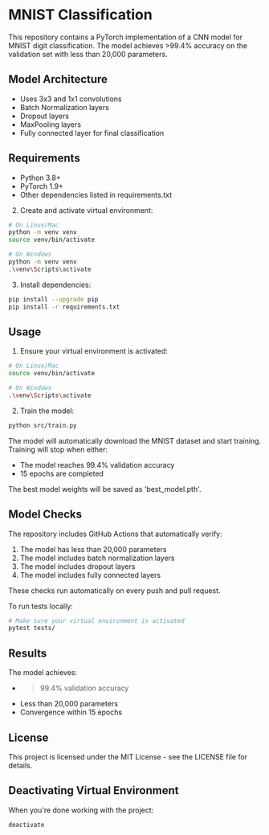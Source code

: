 # MNIST Classification

This repository contains a PyTorch implementation of a CNN model for MNIST digit classification. The model achieves >99.4% accuracy on the validation set with less than 20,000 parameters.

## Model Architecture
- Uses 3x3 and 1x1 convolutions
- Batch Normalization layers
- Dropout layers
- MaxPooling layers
- Fully connected layer for final classification

## Requirements
- Python 3.8+
- PyTorch 1.9+
- Other dependencies listed in requirements.txt


2. Create and activate virtual environment:
```bash
# On Linux/Mac
python -m venv venv
source venv/bin/activate

# On Windows
python -m venv venv
.\venv\Scripts\activate
```

3. Install dependencies:
```bash
pip install --upgrade pip
pip install -r requirements.txt
```

## Usage

1. Ensure your virtual environment is activated:
```bash
# On Linux/Mac
source venv/bin/activate

# On Windows
.\venv\Scripts\activate
```

2. Train the model:
```bash
python src/train.py
```

The model will automatically download the MNIST dataset and start training. Training will stop when either:
- The model reaches 99.4% validation accuracy
- 15 epochs are completed

The best model weights will be saved as 'best_model.pth'.

## Model Checks

The repository includes GitHub Actions that automatically verify:
1. The model has less than 20,000 parameters
2. The model includes batch normalization layers
3. The model includes dropout layers
4. The model includes fully connected layers

These checks run automatically on every push and pull request.

To run tests locally:
```bash
# Make sure your virtual environment is activated
pytest tests/
```

## Results

The model achieves:
- >99.4% validation accuracy
- Less than 20,000 parameters
- Convergence within 15 epochs

## License

This project is licensed under the MIT License - see the LICENSE file for details.

## Deactivating Virtual Environment

When you're done working with the project:
```bash
deactivate
```